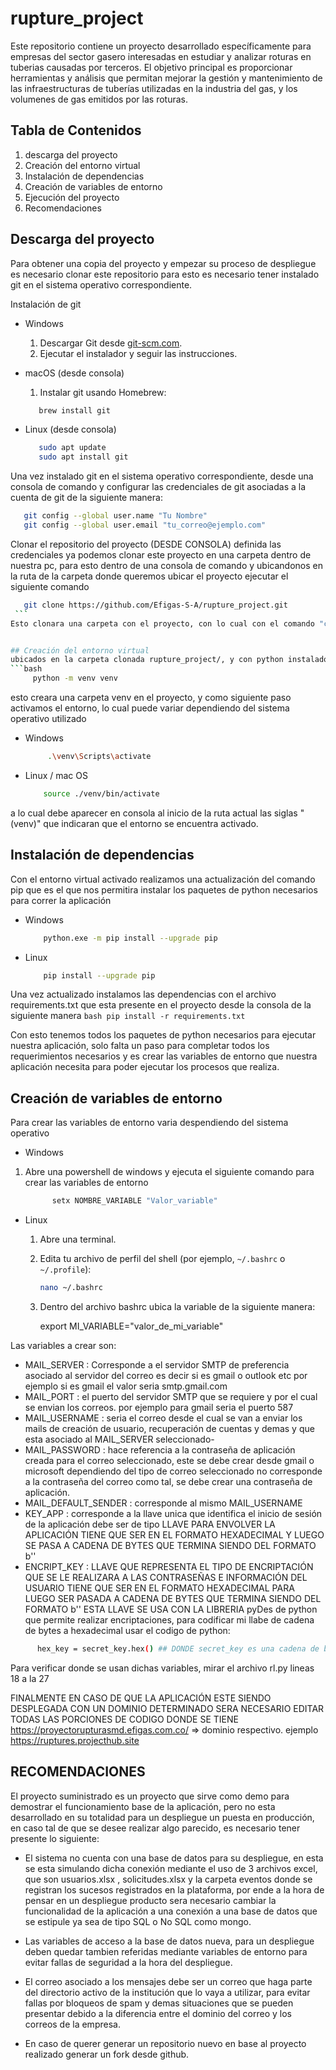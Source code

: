 # rupture_project

Este repositorio contiene un proyecto desarrollado específicamente para empresas del sector gasero interesadas en estudiar y analizar roturas en tuberias causadas por terceros. El objetivo principal es proporcionar herramientas y análisis que permitan mejorar la gestión y mantenimiento de las infraestructuras de tuberías utilizadas en la industria del gas, y los volumenes de gas emitidos por las roturas.

## Tabla de Contenidos

1. descarga del proyecto
2. Creación del entorno virtual
3. Instalación de dependencias
4. Creación de variables de entorno
5. Ejecución del proyecto
6. Recomendaciones

## Descarga del proyecto

Para obtener una copia del proyecto y empezar su proceso de despliegue es necesario clonar este repositorio para esto es necesario tener instalado git en el sistema operativo correspondiente.

Instalación de git 

* Windows
  1) Descargar Git desde [git-scm.com](https://git-scm.com/).
  2) Ejecutar el instalador y seguir las instrucciones.

* macOS (desde consola)
  1) Instalar git usando Homebrew:
    ```bash
       brew install git
* Linux (desde consola)
   ```bash
      sudo apt update
      sudo apt install git

Una vez instalado git en el sistema operativo correspondiente, desde una consola de comando y configurar las credenciales de git asociadas a la cuenta de git de la siguiente manera:

   ```bash
      git config --global user.name "Tu Nombre"
      git config --global user.email "tu_correo@ejemplo.com"
   ```
Clonar el repositorio del proyecto (DESDE CONSOLA)
definida las credenciales ya podemos clonar este proyecto en una carpeta dentro de nuestra pc, para esto dentro de una consola de comando y ubicandonos en la ruta de la carpeta donde queremos ubicar el proyecto ejecutar el siguiente comando
   
   ```bash
      git clone https://github.com/Efigas-S-A/rupture_project.git
    ```
Esto clonara una carpeta con el proyecto, con lo cual con el comando "cd rupture_project" , podemos dirigirnos a la carpeta del proyecto donde encontraremos todos los elementos para ejecutar la aplicación, la cual podemos abrir en un IDE de codigo como visual studio code mediante el comando "code ./" en caso tal de que ya lo tengamos instalado.


## Creación del entorno virtual
ubicados en la carpeta clonada rupture_project/, y con python instalado en el pc, realizamos la creación del entorno virtual de trabajo, mediante el siguiente comando en consola
  ```bash
        python -m venv venv
   ```
esto creara una carpeta venv en el proyecto, y como siguiente paso activamos el entorno, lo cual puede variar dependiendo del sistema operativo utilizado

 * Windows
   ```bash
        .\venv\Scripts\activate
    ```
* Linux / mac OS
    ```bash
        source ./venv/bin/activate
     ```
a lo cual debe aparecer en consola al inicio de la ruta actual  las siglas "(venv)" que indicaran que el entorno se encuentra activado.

## Instalación de dependencias
  Con el entorno virtual activado realizamos una actualización del comando pip que es el que nos permitira instalar los paquetes de python necesarios para correr la aplicación
  * Windows
    ```bash
        python.exe -m pip install --upgrade pip
     ```
  * Linux
    ```bash
        pip install --upgrade pip
     ```

  Una vez actualizado instalamos las dependencias con el archivo requirements.txt que esta presente en el proyecto desde la consola de la siguiente manera
    ```bash
        pip install -r requirements.txt
     ```

  Con esto tenemos todos los paquetes de python necesarios para ejecutar nuestra aplicación, solo falta un paso para completar todos los requerimientos necesarios y es crear las variables de entorno que nuestra aplicación necesita para poder ejecutar los procesos que realiza.

## Creación de variables de entorno
Para crear las variables de entorno varia despendiendo del sistema operativo 

* Windows

 1) Abre una powershell de windows y ejecuta el siguiente comando para crear las variables de entorno
    ```bash
          setx NOMBRE_VARIABLE "Valor_variable"
     ```
 * Linux

    1)  Abre una terminal.
    
    2) Edita tu archivo de perfil del shell (por ejemplo, `~/.bashrc` o `~/.profile`):
    
       ```bash
       nano ~/.bashrc
        ```
    3) Dentro del archivo bashrc ubica la variable de la siguiente manera:

       export MI_VARIABLE="valor_de_mi_variable"

Las variables a crear son:

- MAIL_SERVER : Corresponde a el servidor SMTP de preferencia asociado al servidor del correo es decir si es gmail o outlook etc por ejemplo si es gmail el valor seria smtp.gmail.com
- MAIL_PORT : el puerto del servidor SMTP que se requiere y por el cual se envian los correos.  por ejemplo para gmail seria el puerto 587
- MAIL_USERNAME : seria el correo desde el cual se van a enviar los mails de creación de usuario, recuperación de cuentas y demas y que esta asociado al MAIL_SERVER seleccionado-
- MAIL_PASSWORD : hace referencia a la contraseña de aplicación creada para el correo seleccionado, este se debe crear desde gmail o microsoft dependiendo del tipo de correo seleccionado no corresponde a la contraseña del correo como tal, se debe crear una contraseña de aplicación.
- MAIL_DEFAULT_SENDER : corresponde al mismo MAIL_USERNAME
- KEY_APP : corresponde a la llave unica que identifica el inicio de sesión de la aplicación debe ser de tipo LLAVE PARA ENVOLVER LA APLICACIÓN TIENE QUE SER EN EL FORMATO HEXADECIMAL Y LUEGO SE PASA A CADENA DE BYTES QUE TERMINA SIENDO DEL FORMATO b''
- ENCRIPT_KEY : LLAVE QUE REPRESENTA EL TIPO DE ENCRIPTACIÓN QUE SE LE REALIZARA A LAS CONTRASEÑAS E INFORMACIÓN DEL USUARIO TIENE QUE SER EN EL FORMATO HEXADECIMAL PARA LUEGO SER PASADA A CADENA DE BYTES QUE TERMINA SIENDO DEL FORMATO b'' ESTA LLAVE SE USA CON LA LIBRERIA pyDes de python que permite realizar encriptaciones, para codificar mi llabe de cadena de bytes a hexadecimal usar el codigo de python:

```bash
      hex_key = secret_key.hex() ## DONDE secret_key es una cadena de bytes en b''

 ```
Para verificar donde se usan dichas variables, mirar el archivo rl.py lineas 18 a la 27

FINALMENTE EN CASO DE QUE LA APLICACIÓN ESTE SIENDO DESPLEGADA CON UN DOMINIO DETERMINADO SERA NECESARIO EDITAR TODAS LAS PORCIONES DE CODIGO DONDE SE TIENE
https://proyectorupturasmd.efigas.com.co/ => dominio respectivo. ejemplo https://ruptures.projecthub.site


## RECOMENDACIONES

El proyecto suministrado es un proyecto que sirve como demo para demostrar el funcionamiento base de la aplicación, pero no esta desarrollado en su totalidad para un despliegue un puesta en producción, en caso tal de que se desee realizar algo parecido, es necesario tener presente lo siguiente:

 - El sistema no cuenta con una base de datos para su despliegue, en esta se esta simulando dicha conexión mediante el uso de 3 archivos excel, que son usuarios.xlsx , solicitudes.xlsx y la carpeta eventos donde se registran los sucesos registrados en la plataforma, por ende a la hora de pensar en un despliegue producto sera necesario cambiar la funcionalidad de la aplicación a una conexión a una base de datos que se estipule ya sea de tipo SQL o No SQL como mongo.
-  Las variables de acceso a la base de datos nueva, para un despliegue deben quedar tambien referidas mediante variables de entorno para evitar fallas de seguridad a la hora del despliegue.
-  El correo asociado a los mensajes debe ser un correo que haga parte del directorio activo de la institución que lo vaya a utilizar, para evitar fallas por bloqueos de spam y demas situaciones que se pueden presentar debido a la diferencia entre el dominio del correo y los correos de la empresa.

- En caso de querer generar un repositorio nuevo en base al proyecto realizado generar un fork desde github.




